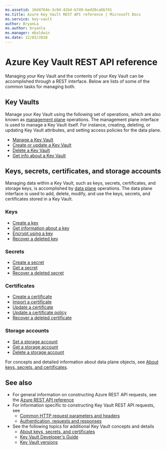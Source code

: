 ```yaml
---
ms.assetid: 16d4764e-3c9d-42b4-b749-bed20ca6b741
ms.title: Azure Key Vault REST API reference | Microsoft Docs
ms.service: key-vault
author: BryanLa
ms.author: bryanla
ms.manager: mbaldwin
ms.date: 12/03/2018
---
```


# Azure Key Vault REST API reference

Managing your Key Vault and the contents of your Key Vault can be accomplished through a REST interface. Below are lists of some of the common tasks for managing both.

## Key Vaults

Manage your Key Vault using the following set of operations, which are also known as [management plane](/azure/key-vault/key-vault-secure-your-key-vault) operations. The management plane interface is used to manage a Key Vault itself. For instance, creating, deleting, or updating Key Vault attributes, and setting access policies for the data plane. 

- [Manage a Key Vault](/rest/api/keyvault/vaults)
- [Create or update a Key Vault](/rest/api/keyvault/vaults/createorupdate)
- [Delete a Key Vault](/rest/api/keyvault/vaults/delete)
- [Get info about a Key Vault](/rest/api/keyvault/vaults/get)

## Keys, secrets, certificates, and storage accounts

Managing data within a Key Vault, such as keys, secrets, certificates, and storage keys, is accomplished by [data plane](/azure/key-vault/key-vault-secure-your-key-vault) operations. The data plane interface is used to add, delete, modify, and use the keys, secrets, and certificates stored in a Key Vault. 

### Keys

- [Create a key](xref:keyvault.createkey)
- [Get information about a key](xref:keyvault.getkey)
- [Encrypt using a key](xref:keyvault.encrypt)
- [Recover a deleted key](xref:keyvault.recoverdeletedkey)

### Secrets

- [Create a secret](xref:keyvault.setsecret)
- [Get a secret](xref:keyvault.getsecret)
- [Recover a deleted secret](xref:keyvault.recoverdeletedsecret)

### Certificates

- [Create a certificate](xref:keyvault.createcertificate)
- [Import a certificate](xref:keyvault.importcertificate)
- [Update a certificate](xref:keyvault.updatecertificate)
- [Update a certificate policy](xref:keyvault.updatecertificatepolicy)
- [Recover a deleted certificate](xref:keyvault.recoverdeletedcertificate)

### Storage accounts

- [Set a storage account](xref:keyvault.setstorageaccount)
- [Get a storage account](xref:keyvault.getstorageaccount)
- [Delete a storage account](xref:keyvault.deletestorageaccount)

For concepts and detailed information about data plane objects, see [About keys, secrets, and certificates](about-keys--secrets-and-certificates.md).

## See also

- For general information on constructing Azure REST API requests, see the [Azure REST API reference](/rest/api/azure/)
- For information specific to constructing Key Vault REST API requests, see
   - [Common HTTP request parameters and headers](common-parameters-and-headers.md)
   - [Authentication, requests and responses](authentication--requests-and-responses.md)
- See the following topics for additional Key Vault concepts and details
   - [About keys, secrets, and certificates](about-keys--secrets-and-certificates.md)
   - [Key Vault Developer's Guide](/azure/key-vault/key-vault-developers-guide)
   - [Key Vault versions](key-vault-versions.md)
